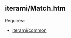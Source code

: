 iterami/Match.htm
-----------------

Requires:
* [iterami/common](https://github.com/iterami/common)
